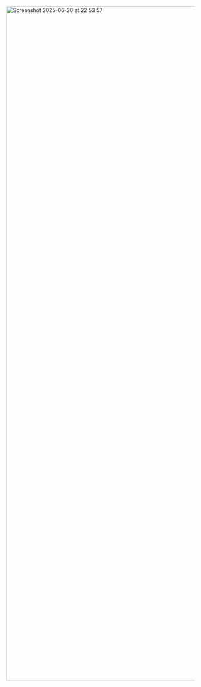 <img width="1800" alt="Screenshot 2025-06-20 at 22 53 57" src="https://github.com/user-attachments/assets/128f652f-33bb-408c-bdb8-234c901c6bac" />
